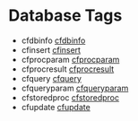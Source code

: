 # Database Tags

- cfdbinfo [cfdbinfo](../tags/cfdbinfo.md)
- cfinsert [cfinsert](../tags/cfinsert.md)
- cfprocparam [cfprocparam](../tags/cfprocparam.md)
- cfprocresult [cfprocresult](../tags/cfprocresult.md)
- cfquery [cfquery](../tags/cfquery.md)
- cfqueryparam [cfqueryparam](../tags/cfqueryparam.md)
- cfstoredproc [cfstoredproc](../tags/cfstoredproc.md)
- cfupdate [cfupdate](../tags/cfupdate.md)
